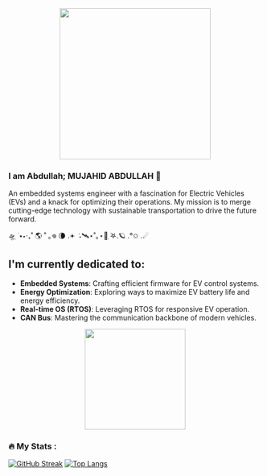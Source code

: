 <div id="header" align="center">
  <img src="https://media.giphy.com/media/rtsSdptxmKB6jQC8Hn/giphy.gif" width="300" hight = "50"/>
</div>

### I am Abdullah; MUJAHID ABDULLAH 🌱

An embedded systems engineer with a fascination for Electric Vehicles (EVs) and a knack for optimizing their operations. 
My mission is to merge cutting-edge technology with sustainable transportation to drive the future forward.

🛸ִ ࣪ ⭑⋆‧₊˚ 🌎 ˚ ｡𖦹 🌘 .𖥔 ݁ ˖🛰️⋆˚｡⋆🚀ִ ࣪𖤐.🪐 .°✩ .☄

## I'm currently dedicated to:

- **Embedded Systems**: Crafting efficient firmware for EV control systems.
- **Energy Optimization**: Exploring ways to maximize EV battery life and energy efficiency.
- **Real-time OS (RTOS)**: Leveraging RTOS for responsive EV operation.
- **CAN Bus**: Mastering the communication backbone of modern vehicles.

<div id="EC" align="center">
  <img src="https://media.giphy.com/media/MmKbUStG7pnCANGZvk/giphy.gif" width="200" hight = "50"/>
</div>

### :fire: My Stats :
[![GitHub Streak](https://github-readme-stats.vercel.app/api?username=engr-mujahidabdullah&show_icons=true&theme=radical)](https://github.com/anuraghazra/github-readme-stats)
[![Top Langs](https://github-readme-stats.vercel.app/api/top-langs/?username=engr-mujahidabdullah&layout=donut-vertical&theme=radical)](https://github.com/anuraghazra/github-readme-stats)
<!--
**engr-mujahidabdullah/engr-mujahidabdullah** is a ✨ _special_ ✨ repository because its `README.md` (this file) appears on your GitHub profile.

Here are some ideas to get you started:

- 🔭 I’m currently working on ...
- 🌱 I’m currently learning ...
- 👯 I’m looking to collaborate on ...
- 🤔 I’m looking for help with ...
- 💬 Ask me about ...
- 📫 How to reach me: ...
- 😄 Pronouns: ...
- ⚡ Fun fact: ...
-->
